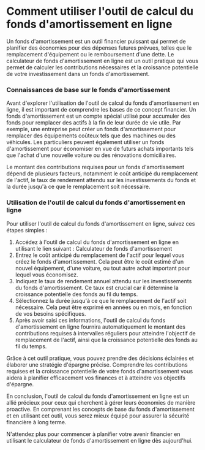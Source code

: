 Comment utiliser l'outil de calcul du fonds d'amortissement en ligne
====================================================================

Un fonds d'amortissement est un outil financier puissant qui permet de planifier des économies pour des dépenses futures prévues, telles que le remplacement d'équipement ou le remboursement d'une dette. Le calculateur de fonds d'amortissement en ligne est un outil pratique qui vous permet de calculer les contributions nécessaires et la croissance potentielle de votre investissement dans un fonds d'amortissement.

### Connaissances de base sur le fonds d'amortissement

Avant d'explorer l'utilisation de l'outil de calcul du fonds d'amortissement en ligne, il est important de comprendre les bases de ce concept financier. Un fonds d'amortissement est un compte spécial utilisé pour accumuler des fonds pour remplacer des actifs à la fin de leur durée de vie utile. Par exemple, une entreprise peut créer un fonds d'amortissement pour remplacer des équipements coûteux tels que des machines ou des véhicules. Les particuliers peuvent également utiliser un fonds d'amortissement pour économiser en vue de futurs achats importants tels que l'achat d'une nouvelle voiture ou des rénovations domiciliaires.

Le montant des contributions requises pour un fonds d'amortissement dépend de plusieurs facteurs, notamment le coût anticipé du remplacement de l'actif, le taux de rendement attendu sur les investissements du fonds et la durée jusqu'à ce que le remplacement soit nécessaire.

### Utilisation de l'outil de calcul du fonds d'amortissement en ligne

Pour utiliser l'outil de calcul du fonds d'amortissement en ligne, suivez ces étapes simples :

1. Accédez à l'outil de calcul du fonds d'amortissement en ligne en utilisant le lien suivant : Calculateur de fonds d'amortissement
2. Entrez le coût anticipé du remplacement de l'actif pour lequel vous créez le fonds d'amortissement. Cela peut être le coût estimé d'un nouvel équipement, d'une voiture, ou tout autre achat important pour lequel vous économisez.
3. Indiquez le taux de rendement annuel attendu sur les investissements du fonds d'amortissement. Ce taux est crucial car il détermine la croissance potentielle des fonds au fil du temps.
4. Sélectionnez la durée jusqu'à ce que le remplacement de l'actif soit nécessaire. Cela peut être exprimé en années ou en mois, en fonction de vos besoins spécifiques.
5. Après avoir saisi ces informations, l'outil de calcul du fonds d'amortissement en ligne fournira automatiquement le montant des contributions requises à intervalles réguliers pour atteindre l'objectif de remplacement de l'actif, ainsi que la croissance potentielle des fonds au fil du temps.

Grâce à cet outil pratique, vous pouvez prendre des décisions éclairées et élaborer une stratégie d'épargne précise. Comprendre les contributions requises et la croissance potentielle de votre fonds d'amortissement vous aidera à planifier efficacement vos finances et à atteindre vos objectifs d'épargne.

En conclusion, l'outil de calcul du fonds d'amortissement en ligne est un allié précieux pour ceux qui cherchent à gérer leurs économies de manière proactive. En comprenant les concepts de base du fonds d'amortissement et en utilisant cet outil, vous serez mieux équipé pour assurer la sécurité financière à long terme.

N'attendez plus pour commencer à planifier votre avenir financier en utilisant le calculateur de fonds d'amortissement en ligne dès aujourd'hui.
